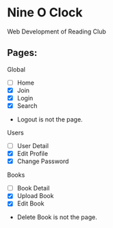 # Nine O Clock

Web Development of Reading Club

## Pages:

Global

- [ ] Home
- [x] Join
- [x] Login
- [x] Search
- Logout is not the page.

Users

- [ ] User Detail
- [x] Edit Profile
- [x] Change Password

Books

- [ ] Book Detail
- [x] Upload Book
- [x] Edit Book
- Delete Book is not the page.
